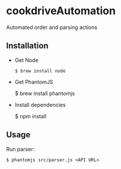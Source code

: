 # cookdriveAutomation
Automated order and parsing actions

Installation
------------

  * Get Node

        $ brew install node

  *  Get PhantomJS

        $ brew install phantomjs

  *  Install dependencies

        $ npm install

Usage
-----
Run parser:

	$ phantomjs src/parser.js <API URL>
